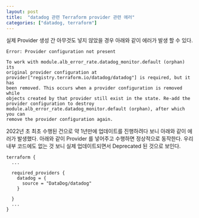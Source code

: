 ```yaml
---
layout: post
title:  "datadog 관련 Terraform provider 관련 에러"
categories: ["datadog, terraform"]
---
```


실제 Provider 생성 간 아무것도 넣지 않았을 경우 아래와 같이 에러가 발생 할 수 있다. 
```
Error: Provider configuration not present

To work with module.alb_error_rate.datadog_monitor.default (orphan) its
original provider configuration at
provider["registry.terraform.io/datadog/datadog"] is required, but it has
been removed. This occurs when a provider configuration is removed while
objects created by that provider still exist in the state. Re-add the
provider configuration to destroy
module.alb_error_rate.datadog_monitor.default (orphan), after which you can
remove the provider configuration again.
```

2022년 초 최초 수행된 건으로 약 1년만에 업데이트를 진행하려다 보니 아래와 같이 에러가 발생했다. 
아래와 같이 Provider 를 넣어주고 수행하면 정상적으로 동작한다. 우리 내부 코드에도 없는 것 보니 실제 업데이트되면서 Deprecated 된 것으로 보인다.

```
terraform {
  ...

  required_providers {
    datadog = {
      source = "DataDog/datadog"
    }

  }
  ...
}
```
